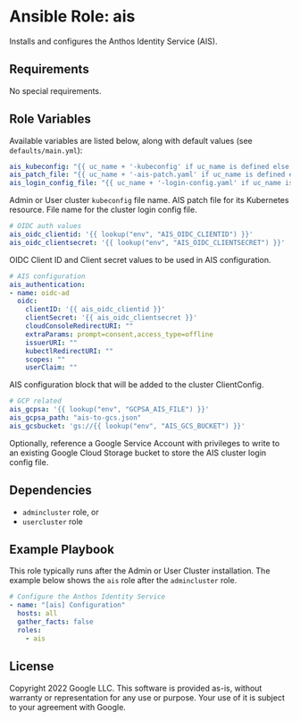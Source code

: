 # Ansible Role: ais

Installs and configures the Anthos Identity Service (AIS).

## Requirements

No special requirements.

## Role Variables

Available variables are listed below, along with default values (see `defaults/main.yml`):

```yaml
ais_kubeconfig: "{{ uc_name + '-kubeconfig' if uc_name is defined else 'kubeconfig' }}"
ais_patch_file: "{{ uc_name + '-ais-patch.yaml' if uc_name is defined else 'admin-ais-patch.yaml' }}"
ais_login_config_file: "{{ uc_name + '-login-config.yaml' if uc_name is defined else 'admin-login-config.yaml' }}"
```

Admin or User cluster `kubeconfig` file name.
AIS patch file for its Kubernetes resource.
File name for the cluster login config file.

```yaml
# OIDC auth values
ais_oidc_clientid: '{{ lookup("env", "AIS_OIDC_CLIENTID") }}'
ais_oidc_clientsecret: '{{ lookup("env", "AIS_OIDC_CLIENTSECRET") }}'
```

OIDC Client ID and Client secret values to be used in AIS configuration.

```yaml
# AIS configuration
ais_authentication:
- name: oidc-ad
  oidc:
    clientID: '{{ ais_oidc_clientid }}'
    clientSecret: '{{ ais_oidc_clientsecret }}'
    cloudConsoleRedirectURI: ""
    extraParams: prompt=consent,access_type=offline
    issuerURI: ""
    kubectlRedirectURI: ""
    scopes: ""
    userClaim: ""
```

AIS configuration block that will be added to the cluster ClientConfig.

```yaml
# GCP related
ais_gcpsa: '{{ lookup("env", "GCPSA_AIS_FILE") }}'
ais_gcpsa_path: "ais-to-gcs.json"
ais_gcsbucket: 'gs://{{ lookup("env", "AIS_GCS_BUCKET") }}'
```

Optionally, reference a Google Service Account with privileges to write to an existing Google Cloud Storage bucket
to store the AIS cluster login config file.

## Dependencies

- `admincluster` role, or
- `usercluster` role

## Example Playbook

This role typically runs after the Admin or User Cluster installation.
The example below shows the `ais` role after the `admincluster` role.

```yaml
# Configure the Anthos Identity Service
- name: "[ais] Configuration"
  hosts: all
  gather_facts: false
  roles:
    - ais
```

## **License**

Copyright 2022 Google LLC. This software is provided as-is, without warranty or representation for any use or purpose.
Your use of it is subject to your agreement with Google.

